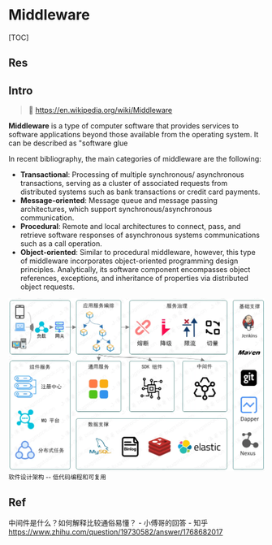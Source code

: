 # Middleware

[TOC]



## Res



## Intro
> 🔗 https://en.wikipedia.org/wiki/Middleware

**Middleware** is a type of computer software that provides services to software applications beyond those available from the operating system. It can be described as "software glue

In recent bibliography, the main categories of middleware are the following:
- **Transactional**: Processing of multiple synchronous/ asynchronous transactions, serving as a cluster of associated requests from distributed systems such as bank transactions or credit card payments.
- **Message-oriented**: Message queue and message passing architectures, which support synchronous/asynchronous communication.
- **Procedural**: Remote and local architectures to connect, pass, and retrieve software responses of asynchronous systems communications such as a call operation.
- **Object-oriented**: Similar to procedural middleware, however, this type of middleware incorporates object-oriented programming design principles. Analytically, its software component encompasses object references, exceptions, and inheritance of properties via distributed object requests.

![](../../../../Assets/Pics/Pasted%20image%2020230308152237.png)
<small>软件设计架构 -- 低代码编程和可复用</small>



## Ref
中间件是什么？如何解释比较通俗易懂？ - 小傅哥的回答 - 知乎 https://www.zhihu.com/question/19730582/answer/1768682017
